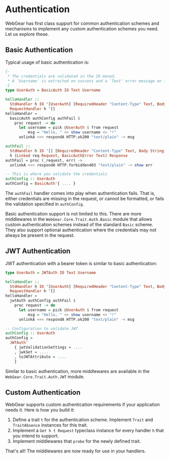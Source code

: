 # Authentication

WebGear has first class support for common authentication schemes and mechanisms to implement any custom authentication
schemes you need. Let us explore these.

## Basic Authentication

Typical usage of basic authentication is:

```haskell
{-
 * The credentials are validated in the IO monad.
 * A `Username' is extracted on success and a `Text' error message on failure.
-}
type UserAuth = BasicAuth IO Text Username

helloHandler ::
  StdHandler h IO '[UserAuth] [RequiredHeader "Content-Type" Text, Body String] =>
  RequestHandler h '[]
helloHandler =
  basicAuth authConfig authFail $
    proc request -> do
      let username = pick @UserAuth $ from request
          msg = "Hello, " <> show username <> "!"
      unlinkA <<< respondA HTTP.ok200 "text/plain" -< msg

authFail ::
  StdHandler h IO '[] [RequiredHeader "Content-Type" Text, Body String] =>
  h (Linked req Request, BasicAuthError Text) Response
authFail = proc (_request, err) ->
  unlinkA <<< respondA HTTP.forbidden403 "text/plain" -< show err

-- This is where you validate the credentials
authConfig :: UserAuth
authConfig = BasicAuth'{ .... }
```

The `authFail` handler comes into play when authentication fails. That is, either credentials are missing in the
request, or cannot be formatted, or fails the validation specified in `authConfig`.

Basic authentication support is not limited to this. There are more middlewares in the `WebGear.Core.Trait.Auth.Basic`
module that allows custom authentication schemes instead of the standard `Basic` scheme. They also support optional
authentication where the credentials may not always be present in the request.

## JWT Authentication

JWT authentication with a bearer token is similar to basic authentication:

```haskell
type UserAuth = JWTAuth IO Text Username

helloHandler ::
  StdHandler h IO '[UserAuth] [RequiredHeader "Content-Type" Text, Body String] =>
  RequestHandler h '[]
helloHandler =
  jwtAuth authConfig authFail $
    proc request -> do
      let username = pick @UserAuth $ from request
          msg = "Hello, " <> show username <> "!"
      unlinkA <<< respondA HTTP.ok200 "text/plain" -< msg

-- Configuration to validate JWT
authConfig :: UserAuth
authConfig =
  JWTAuth'
    { jwtValidationSettings = ....
    , jwkSet = ....
    , toJWTAttribute = ....
    }
```

Similar to basic authentication, more middlewares are available in the `WebGear.Core.Trait.Auth.JWT` module.

## Custom Authentication

WebGear supports custom authentication requirements if your application needs it. Here is how you build it:

1. Define a trait `t` for the authentication scheme. Implement `Trait` and `TraitAbsence` instances for this trait.
2. Implement a `Get h t Request` typeclass instance for every handler `h` that you intend to support.
3. Implement middlewares that `probe` for the newly defined trait.

That's all! The middlewares are now ready for use in your handlers.
